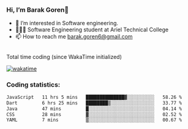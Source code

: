 ###  Hi, I’m Barak Goren👋
- 👀 I’m interested in Software engineering.
- 👨🏼‍🎓 Software Engineering student at Ariel Technical College
- 📫 How to reach me barak.goren6@gmail.com
##
Total time coding (since WakaTime initialized)

[![wakatime](https://wakatime.com/badge/user/5cc5ec80-a806-4ca2-a704-db29274e48cd.svg)](https://wakatime.com/@5cc5ec80-a806-4ca2-a704-db29274e48cd)

   
### Coding statistics:

<!--START_SECTION:waka-->

```txt
JavaScript   11 hrs 5 mins   ██████████████▓░░░░░░░░░░   58.26 %
Dart         6 hrs 25 mins   ████████▒░░░░░░░░░░░░░░░░   33.77 %
Java         47 mins         █░░░░░░░░░░░░░░░░░░░░░░░░   04.14 %
CSS          28 mins         ▓░░░░░░░░░░░░░░░░░░░░░░░░   02.52 %
YAML         7 mins          ▒░░░░░░░░░░░░░░░░░░░░░░░░   00.67 %
```

<!--END_SECTION:waka-->

<!---
barakgoren/barakgoren is a ✨ special ✨ repository because its `README.md` (this file) appears on your GitHub profile.
You can click the Preview link to take a look at your changes.
--->
